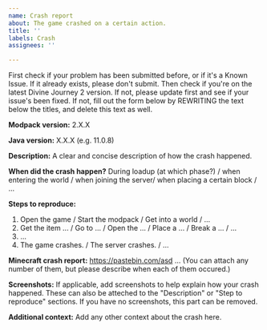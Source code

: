```yaml
---
name: Crash report
about: The game crashed on a certain action.
title: ''
labels: Crash
assignees: ''

---
```


First check if your problem has been submitted before, or if it's a Known Issue. If it already exists, please don't submit. Then check if you're on the latest Divine Journey 2 version. If not, please update first and see if your issue's been fixed. If not, fill out the form below by REWRITING the text below the titles, and delete this text as well.

**Modpack version:**
2.X.X

**Java version:**
X.X.X (e.g. 11.0.8)

**Description:**
A clear and concise description of how the crash happened.

**When did the crash happen?**
During loadup (at which phase?) / when entering the world / when joining the server/ when placing a certain block / ...

**Steps to reproduce:**
1. Open the game / Start the modpack / Get into a world / ...
2. Get the item ... / Go to ... / Open the ... / Place a ... / Break a ... / ...
3. ...
4. The game crashes. / The server crashes. / ...

**Minecraft crash report:**
https://pastebin.com/asd ...
(You can attach any number of them, but please describe when each of them occured.)

**Screenshots:**
If applicable, add screenshots to help explain how your crash happened. These can also be atteched to the "Description" or "Step to reproduce" sections. If you have no screenshots, this part can be removed.

**Additional context:**
Add any other context about the crash here.
